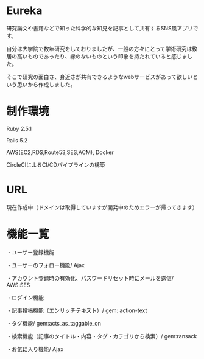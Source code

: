 # Eureka
 研究論文や書籍などで知った科学的な知見を記事として共有するSNS風アプリです。
 
 自分は大学院で数年研究をしておりましたが、一般の方々にとって学術研究は敷居の高いものであったり、縁のないものという印象を持たれていると感じました。
 
 そこで研究の面白さ、身近さが共有できるようなwebサービスがあって欲しいという思いから作成しました。
 
# 制作環境
Ruby 2.5.1

Rails 5.2

AWS(EC2,RDS,Route53,SES,ACM), Docker

CircleCIによるCI/CDパイプラインの構築

# URL

現在作成中（ドメインは取得していますが開発中のためエラーが帰ってきます）

# 機能一覧

・ユーザー登録機能

・ユーザーのフォロー機能/ Ajax

・アカウント登録時の有効化、パスワードリセット時にメールを送信/ AWS:SES

・ログイン機能

・記事投稿機能（エンリッチテキスト）/ gem: action-text

・タグ機能/ gem:acts_as_taggable_on

・検索機能（記事のタイトル・内容・タグ・カテゴリから検索）/ gem:ransack

・お気に入り機能/ Ajax
